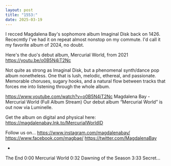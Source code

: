 ```yaml
---
layout: post
title: "1553:"
date: 2025-03-19
---
```


I recced Magdalena Bay's sophomore album Imaginal Disk back on 1426. Rececmtly I've had it on repeat almost nonstop on my commute. I'd call it my favorite album of 2024, no doubt.

Here's the duo's debut album, Mercurial World, from 2021
https://youtu.be/o0B5N4iT2Nc

Not quite as strong as Imaginal Disk, but a phenomenal synth/dance pop album nonetheless. One that is lush, melodic, ethereal, and passionate. Memorable choruses, sugary hooks, and a natural flow between tracks that forces me into listening through the whole album.

https://www.youtube.com/watch?v=o0B5N4iT2Nc
Magdalena Bay - Mercurial World (Full Album Stream)
Our debut album “Mercurial World” is out now via Luminelle.

Get the album on digital and physical here: https://magdalenabay.lnk.to/MercurialWorldID

Follow us on...
https://www.instagram.com/magdalenabay/
https://www.facebook.com/magbae/
https://twitter.com/MagdalenaBay

-
The End 0:00
Mercurial World 0:32
Dawning of the Season 3:33
Secret...
